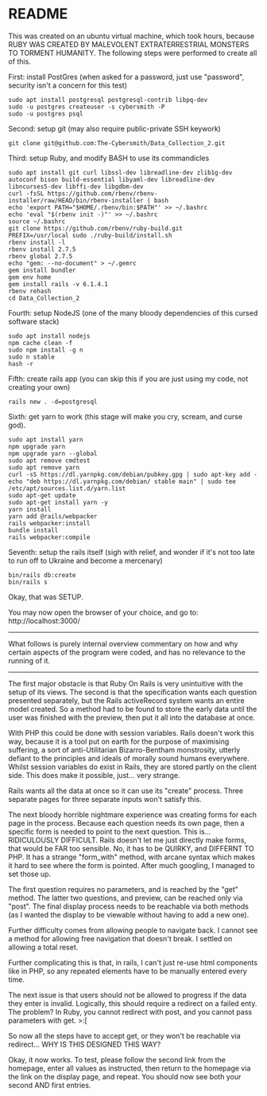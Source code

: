 # README

This was created on an ubuntu virtual machine, which took hours, because RUBY WAS CREATED BY MALEVOLENT EXTRATERRESTRIAL MONSTERS TO TORMENT HUMANITY.
The following steps were performed to create all of this.

First: install PostGres (when asked for a password, just use "password", security isn't a concern for this test)
```
sudo apt install postgresql postgresql-contrib libpq-dev
sudo -u postgres createuser -s cybersmith -P
sudo -u postgres psql

```

Second: setup git (may also require public-private SSH keywork)
```
git clone git@github.com:The-Cybersmith/Data_Collection_2.git
```

Third: setup Ruby, and modify BASH to use its commandicles
```
sudo apt install git curl libssl-dev libreadline-dev zlib1g-dev autoconf bison build-essential libyaml-dev libreadline-dev libncurses5-dev libffi-dev libgdbm-dev
curl -fsSL https://github.com/rbenv/rbenv-installer/raw/HEAD/bin/rbenv-installer | bash
echo 'export PATH="$HOME/.rbenv/bin:$PATH"' >> ~/.bashrc
echo 'eval "$(rbenv init -)"' >> ~/.bashrc
source ~/.bashrc
git clone https://github.com/rbenv/ruby-build.git
PREFIX=/usr/local sudo ./ruby-build/install.sh
rbenv install -l
rbenv install 2.7.5
rbenv global 2.7.5
echo "gem: --no-document" > ~/.gemrc
gem install bundler
gem env home
gem install rails -v 6.1.4.1
rbenv rehash
cd Data_Collection_2
```

Fourth: setup NodeJS (one of the many bloody dependencies of this cursed software stack)
```
sudo apt install nodejs
npm cache clean -f
sudo npm install -g n
sudo n stable
hash -r

```

Fifth: create rails app (you can skip this if you are just using my code, not creating your own)

```
rails new . -d=postgresql
```

Sixth: get yarn to work (this stage will make you cry, scream, and curse god).
```
sudo apt install yarn
npm upgrade yarn
npm upgrade yarn --global
sudo apt remove cmdtest
sudo apt remove yarn
curl -sS https://dl.yarnpkg.com/debian/pubkey.gpg | sudo apt-key add -
echo "deb https://dl.yarnpkg.com/debian/ stable main" | sudo tee /etc/apt/sources.list.d/yarn.list
sudo apt-get update
sudo apt-get install yarn -y
yarn install
yarn add @rails/webpacker
rails webpacker:install
bundle install
rails webpacker:compile
```

Seventh: setup the rails itself (sigh with relief, and wonder if it's not too late to run off to Ukraine and become a mercenary)
```
bin/rails db:create
bin/rails s
```

Okay, that was SETUP.

You may now open the browser of your choice, and go to: http://localhost:3000/
___________________________________________________________________
What follows is purely internal overview commentary on how and why certain aspects of the program were coded, and has no relevance to the running of it.
___________________________________________________________________


The first major obstacle is that Ruby On Rails is very unintuitive with the setup of its views.
The second is that the specification wants each question presented separately, but the Rails activeRecord system wants an entire model created.
So a method had to be found to store the early data until the user was finished with the preview, then put it all into the database at once.

With PHP this could be done with session variables. Rails doesn't work this way, because it is a tool put on earth for the purpose of maximising suffering, a sort of anti-Utilitarian Bizarro-Bentham monstrosity, utterly defiant to the principles and ideals of morally sound humans everywhere. Whilst session variables do exist in Rails, they are stored partly on the client side. This does make it possible, just... very strange.

Rails wants all the data at once so it can use its "create" process. Three separate pages for three separate inputs won't satisfy this.

The next bloody horrible nightmare experience was creating forms for each page in the process. Because each question needs its own page, then a specific form is needed to point to the next question. This is... RIDICULOUSLY DIFFICULT. Rails doesn't let me just directly make forms, that would be FAR too sensible. No, it has to be QUIRKY, and DIFFERNT TO PHP. It has a strange "form_with" method, with arcane syntax which makes it hard to see where the form is pointed. After much googling, I managed to set those up.

The first question requires no parameters, and is reached by the "get" method. The latter two questions, and preview, can be reached only via "post". The final display process needs to be reachable via both methods (as I wanted the display to be viewable without having to add a new one).

Further difficulty comes from allowing people to navigate back. I cannot see a method for allowing free navigation that doesn't break. I settled on allowing a total reset.

Further complicating this is that, in rails, I can't just re-use html components like in PHP, so any repeated elements have to be manually entered every time.

The next issue is that users should not be allowed to progress if the data they enter is invalid. Logically, this should require a redirect on a failed enty. The problem? In Ruby, you cannot redirect with post, and you cannot pass parameters with get. >:[

So now all the steps have to accept get, or they won't be reachable via redirect... WHY IS THIS DESIGNED THIS WAY?

Okay, it now works. To test, please follow the second link from the homepage, enter all values as instructed, then return to the homepage via the link on the display page, and repeat. You should now see both your second AND first entries.

